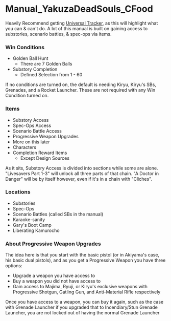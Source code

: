 # Manual_YakuzaDeadSouls_CFood

Heavily Recommend getting [Universal Tracker](https://github.com/FarisTheAncient/Archipelago/releases/latest), as this will highlight what you can & can't do. A lot of this manual is built on gaining access to substories, scenario battles, & spec-ops via items.

### Win Conditions
* Golden Ball Hunt
  * There are 7 Golden Balls
* Substory Completion
  * Defined Selection from 1 - 60

If no conditions are turned on, the default is needing Kiryu, Kiryu's SBs, Grenades, and a Rocket Launcher. These are not required with any Win Condition turned on.

### Items
* Substory Access
* Spec-Ops Access
* Scenario Battle Access
* Progressive Weapon Upgrades
 * More on this later
* Characters
* Completion Reward Items
  * Except Design Sources

As it sits, Substory Access is divided into sections while some are alone. "Livesavers Part 1-3" will unlock all three parts of that chain. "A Doctor in Danger" will be by itself however, even if it's in a chain with "Cliches".

### Locations
* Substories
* Spec-Ops
* Scenario Battles (called SBs in the manual)
* Karaoke-sanity
* Gary's Boot Camp
* Liberating Kamurocho

### About Progressive Weapon Upgrades
The idea here is that you start with the basic pistol (or in Akiyama's case, his basic dual pistols), and as you get a Progressive Weapon you have three options:
* Upgrade a weapon you have access to
* Buy a weapon you did not have access to
* Gain access to Majima, Ryuji, or Kiryu's exclusive weapons with Progressive Shotgun, Gatling Gun, and Anti-Material Rifle respectively

Once you have access to a weapon, you can buy it again, such as the case with Grenade Launcher if you upgraded that to Incendiary/Stun Grenade Launcher, you are not locked out of having the normal Grenade Launcher
